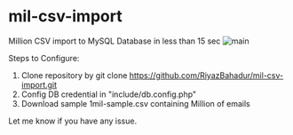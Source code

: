 # mil-csv-import
Million CSV import to MySQL Database in less than 15 sec
![main](https://user-images.githubusercontent.com/91473721/236461362-f51ded98-6863-492c-9173-62618fdee5c6.jpg)

Steps to Configure:
1. Clone repository by git clone https://github.com/RiyazBahadur/mil-csv-import.git
2. Config DB credential in "include/db.config.php"
3. Download sample 1mil-sample.csv containing Million of emails

Let me know if you have any issue.

